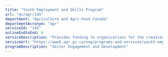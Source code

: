 ```yaml
---
title: "Youth Employment and Skills Program"
url: "gc/agr/145"
department: "Agriculture and Agri-Food Canada"
departmentAcronym: "agr"
serviceId: "145"
onlineEndtoEnd: 0
serviceDescription: "Provides funding to organizations for the creation of agricultural internships that provide young Canadians with meaningful career-related work experiences."
serviceUrl: "https://www5.agr.gc.ca/eng/programs-and-services/youth-employment-and-skills-program/?id=1557778999519"
programDescription: "Sector Engagement and Development"
---
```

